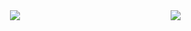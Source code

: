<div style="display: flex; gap: 10px; width: 100%;">
  <div style="flex: 1; display: flex; align-items: center; justify-content: center;">
    <img src="http://github-profile-summary-cards.vercel.app/api/cards/profile-details?username=abirtasrif&theme=default" style="max-width: 100%; height: auto;">
  </div>
  <div style="flex: 1; display: flex; align-items: center; justify-content: center;">
    <img src="https://github-readme-stats.vercel.app/api/top-langs/?username=abirtasrif&layout=compact" style="max-width: 100%; height: auto;">
  </div>
</div>
